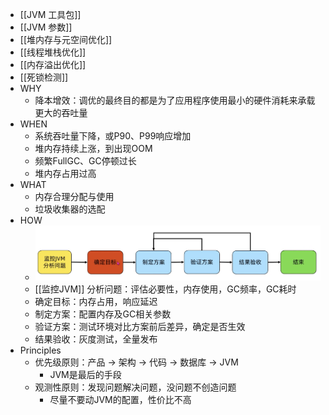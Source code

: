 - [[JVM 工具包]]
- [[JVM 参数]]
- [[堆内存与元空间优化]]
- [[线程堆栈优化]]
- [[内存溢出优化]]
- [[死锁检测]]
- WHY
	- 降本增效：调优的最终目的都是为了应用程序使用最小的硬件消耗来承载更大的吞吐量
- WHEN
	- 系统吞吐量下降，或P90、P99响应增加
	- 堆内存持续上涨，到出现OOM
	- 频繁FullGC、GC停顿过长
	- 堆内存占用过高
- WHAT
	- 内存合理分配与使用
	- 垃圾收集器的选配
- HOW
	- ![image.png](../assets/image_1700127125766_0.png)
	- [[监控JVM]] 分析问题：评估必要性，内存使用，GC频率，GC耗时
	- 确定目标：内存占用，响应延迟
	- 制定方案：配置内存及GC相关参数
	- 验证方案：测试环境对比方案前后差异，确定是否生效
	- 结果验收：灰度测试，全量发布
- Principles
	- 优先级原则：产品 -> 架构 -> 代码 -> 数据库 -> JVM
		- JVM是最后的手段
	- 观测性原则：发现问题解决问题，没问题不创造问题
		- 尽量不要动JVM的配置，性价比不高